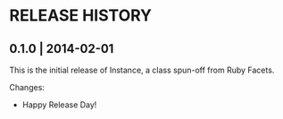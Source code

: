 # RELEASE HISTORY

## 0.1.0 | 2014-02-01

This is the initial release of Instance, a class spun-off from
Ruby Facets.

Changes:

* Happy Release Day!

